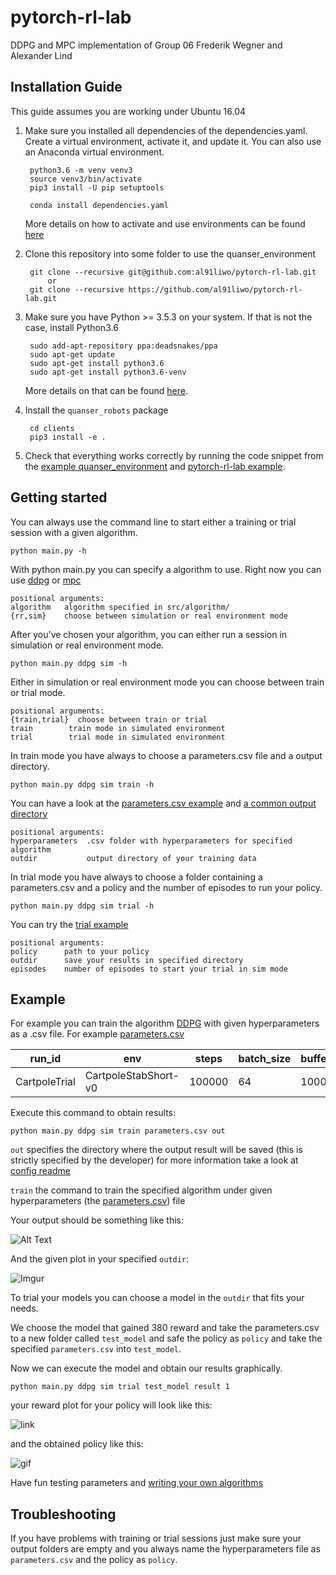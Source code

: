 # pytorch-rl-lab
DDPG and MPC implementation of Group 06 Frederik Wegner and Alexander Lind

## Installation Guide

This guide assumes you are working under Ubuntu 16.04

1. Make sure you installed all dependencies of the dependencies.yaml.
   Create a virtual environment, activate it, and update it.
   You can also use an Anaconda virtual environment.

        python3.6 -m venv venv3
        source venv3/bin/activate
        pip3 install -U pip setuptools
   
        conda install dependencies.yaml
   More details on how to activate and use environments can be found [here](https://docs.conda.io/projects/conda/en/latest/user-guide/tasks/manage-environments.html)

2. Clone this repository into some folder to use the quanser_environment

        git clone --recursive git@github.com:al91liwo/pytorch-rl-lab.git
            or
        git clone --recursive https://github.com/al91liwo/pytorch-rl-lab.git

3. Make sure you have Python >= 3.5.3 on your system. If that is not the case,
   install Python3.6

        sudo add-apt-repository ppa:deadsnakes/ppa
        sudo apt-get update
        sudo apt-get install python3.6
        sudo apt-get install python3.6-venv
    
    More details on that can be found [here](https://askubuntu.com/questions/865554/how-do-i-install-python-3-6-using-apt-get).

4. Install the `quanser_robots` package

        cd clients
        pip3 install -e .

5. Check that everything works correctly by running the code snippet
   from the [example quanser_environment](https://git.ias.informatik.tu-darmstadt.de/quanser/clients/blob/master/Readme.md) and [pytorch-rl-lab example](/src/config/example/Readme.md).
   

## Getting started

You can always use the command line to start either a training or trial session with a given algorithm.

    python main.py -h
With python main.py you can specify a algorithm to use. Right now you can use [ddpg](src/algorithm/DDPG/Readme.md) or [mpc](src/algorithm/MPC/Readme.md)

    positional arguments:
    algorithm   algorithm specified in src/algorithm/
    {rr,sim}    choose between simulation or real environment mode

After you've chosen your algorithm, you can either run a session in simulation or real environment mode.

    python main.py ddpg sim -h
Either in simulation or real environment mode you can choose between train or trial mode.

    positional arguments:
    {train,trial}  choose between train or trial
    train        train mode in simulated environment
    trial        trial mode in simulated environment
In train mode you have always to choose a parameters.csv file and a output directory.

    python main.py ddpg sim train -h
You can have a look at the [parameters.csv example](src/config/example/train/parameters.csv) and [a common output directory](/src/config/example/trial)
    
    positional arguments:
    hyperparameters  .csv folder with hyperparameters for specified algorithm
    outdir           output directory of your training data
In trial mode you have always to choose a folder containing a parameters.csv and a policy and the number of episodes to run your policy.

    python main.py ddpg sim trial -h

You can try the [trial example](/src/config/example/trial/Readme.md)

    positional arguments:
    policy      path to your policy
    outdir      save your results in specified directory
    episodes    number of episodes to start your trial in sim mode



## Example

For example you can train the algorithm [DDPG](src/algorithm/DDPG/Readme.md) with given hyperparameters as a .csv file. For example [parameters.csv](parameters.csv)

| run_id        | env                  | steps  | batch_size | buffer_size | warmup_samples | actor_lr | critic_lr | actor_hidden_layers | critic_hidden_layers | tau  | noise_decay | lr_decay | lr_min     | 
|---------------|----------------------|--------|------------|-------------|----------------|----------|-----------|---------------------|----------------------|------|-------------|----------|------------| 
| CartpoleTrial | CartpoleStabShort-v0 | 100000 | 64         | 1000000     | 100            | 0.001    | 0.001     | [100,150]           | [100,150]            | 0.01 | 0.99        | 1.       | 0.00000001 | 

Execute this command to obtain results:

    python main.py ddpg sim train parameters.csv out
    

`out` specifies the directory where the output result will be saved (this is strictly specified by the developer) for more information take a look at [config readme](src/config/Readme.md)

`train` the command to train the specified algorithm under given hyperparameters (the [parameters.csv](parameters.csv)) file

Your output should be something like this:

![Alt Text](https://i.imgur.com/fjlQHah.png)

And the given plot in your specified `outdir`:

![Imgur](https://i.imgur.com/zq8p1d4.png)

To trial your models you can choose a model in the `outdir` that fits your needs.

We choose the model that gained 380 reward and take the parameters.csv to a new folder called `test_model` and safe 
the policy as `policy` and take the specified `parameters.csv` into `test_model`.

Now we can execute the model and obtain our results graphically.

    python main.py ddpg sim trial test_model result 1

your reward plot for your policy will look like this:

![link]()

and the obtained policy like this:

![gif]()

Have fun testing parameters and [writing your own algorithms](/src/config/Readme.md)

## Troubleshooting

If you have problems with training or trial sessions just make sure your output folders are empty and you always name the hyperparameters file as `parameters.csv` and the policy as `policy`.